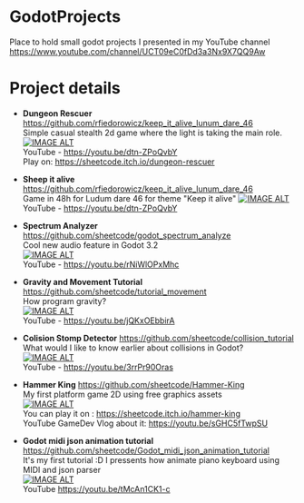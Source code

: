 # GodotProjects
Place to hold small godot projects I presented in my YouTube channel
https://www.youtube.com/channel/UCT09eC0fDd3a3Nx9X7QQ9Aw

# Project details
- **Dungeon Rescuer**  https://github.com/rfiedorowicz/keep_it_alive_lunum_dare_46  
Simple casual stealth 2d game where the light is taking the main role.
[![IMAGE ALT](https://img.youtube.com/vi/XzIwSAHG1mw/0.jpg)](https://www.youtube.com/watch?v=XzIwSAHG1mw)  
YouTube - https://youtu.be/dtn-ZPoQvbY  
Play on: https://sheetcode.itch.io/dungeon-rescuer

- **Sheep it alive**  https://github.com/rfiedorowicz/keep_it_alive_lunum_dare_46  
Game in 48h for Ludum dare 46 for theme "Keep it alive"
[![IMAGE ALT](https://img.youtube.com/vi/dtn-ZPoQvbY/0.jpg)](https://www.youtube.com/watch?v=dtn-ZPoQvbY)  
YouTube - https://youtu.be/dtn-ZPoQvbY

- **Spectrum Analyzer**  https://github.com/sheetcode/godot_spectrum_analyze  
Cool new audio feature in Godot 3.2  
[![IMAGE ALT](https://img.youtube.com/vi/rNiWlOPxMhc/0.jpg)](https://www.youtube.com/watch?v=rNiWlOPxMhc)  
YouTube - https://youtu.be/rNiWlOPxMhc

- **Gravity and Movement Tutorial**  https://github.com/sheetcode/tutorial_movement  
How program gravity?  
[![IMAGE ALT](https://img.youtube.com/vi/jQKxOEbbirA/0.jpg)](https://www.youtube.com/watch?v=jQKxOEbbirA)  
YouTube - https://youtu.be/jQKxOEbbirA

- **Colision Stomp Detector**  https://github.com/sheetcode/collision_tutorial  
What would I like to know earlier about collisions in Godot?   
[![IMAGE ALT](https://img.youtube.com/vi/3rrPr90Oras/0.jpg)](https://www.youtube.com/watch?v=3rrPr90Oras)  
YouTube - https://youtu.be/3rrPr90Oras

- **Hammer King**  https://github.com/sheetcode/Hammer-King  
My first platform game 2D using free graphics assets  
[![IMAGE ALT](https://img.youtube.com/vi/sGHC5fTwpSU/0.jpg)](https://www.youtube.com/watch?v=sGHC5fTwpSU)  
You can play it on : https://sheetcode.itch.io/hammer-king  
YouTube GameDev Vlog about it: https://youtu.be/sGHC5fTwpSU

- **Godot midi json animation tutorial**  https://github.com/sheetcode/Godot_midi_json_animation_tutorial  
  It's my first tutorial :D I pressents how animate piano keyboard using MIDI and json parser  
[![IMAGE ALT](https://img.youtube.com/vi/tMcAn1CK1-c/0.jpg)](https://www.youtube.com/watch?v=tMcAn1CK1-c)  
  YouTube https://youtu.be/tMcAn1CK1-c


